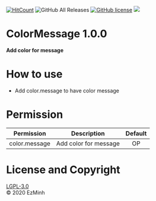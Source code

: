 ﻿[![HitCount](http://hits.dwyl.com/EzMinh/ColorMessage.svg)](http://hits.dwyl.com/EzMinh/ColorMessage)
![GitHub All Releases](https://img.shields.io/github/downloads/EzMinh/ColorMessage/total)
[![GitHub license](https://img.shields.io/github/license/EzMinh/ColorMessage)](https://github.com/EzMinh/ColorMessage/blob/master/LICENSE)
[![](https://poggit.pmmp.io/shield.state/ColorMessage)](https://poggit.pmmp.io/p/ColorMessage)
# ColorMessage 1.0.0
**Add color for message**
# How to use
- Add color.message to have color message
# Permission
|   Permission  |      Description      | Default |
|:-------------:|:---------------------:|:-------:|
| color.message | Add color for message |    OP   |
# License and Copyright
[LGPL-3.0](https://github.com/EzMinh/ColorMessage/blob/master/LICENSE) <br/>
© 2020 EzMinh
